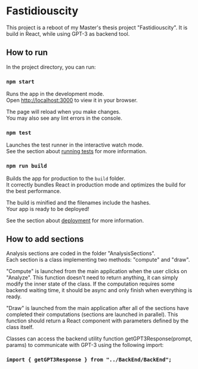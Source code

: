 # Fastidiouscity

This project is a reboot of my Master's thesis project "Fastidiouscity". It is build in React, while using GPT-3 as backend tool.

## How to run

In the project directory, you can run:

### `npm start`

Runs the app in the development mode.\
Open [http://localhost:3000](http://localhost:3000) to view it in your browser.

The page will reload when you make changes.\
You may also see any lint errors in the console.

### `npm test`

Launches the test runner in the interactive watch mode.\
See the section about [running tests](https://facebook.github.io/create-react-app/docs/running-tests) for more information.

### `npm run build`

Builds the app for production to the `build` folder.\
It correctly bundles React in production mode and optimizes the build for the best performance.

The build is minified and the filenames include the hashes.\
Your app is ready to be deployed!

See the section about [deployment](https://facebook.github.io/create-react-app/docs/deployment) for more information.

## How to add sections

Analysis sections are coded in the folder "AnalysisSections". \
Each section is a class implementing two methods: "compute" and "draw".

"Compute" is launched from the main application when the user clicks on "Analyze". This function doesn't need to return anything, it can simply modify the inner state of the class. If the computation requires some backend waiting time, it should be async and only finish when everything is ready.

"Draw" is launched from the main application after all of the sections have completed their computations (sections are launched in parallel). This function should return a React component with parameters defined by the class itself.

Classes can access the backend utility function getGPT3Response(prompt, params) to communicate with GPT-3 using the following import:

### `import { getGPT3Response } from "../BackEnd/BackEnd";`
